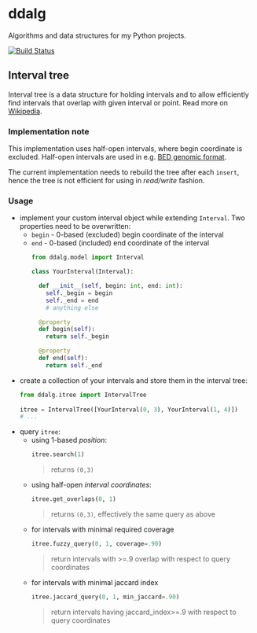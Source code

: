 # ddalg
Algorithms and data structures for my Python projects.

[![Build Status](https://travis-ci.org/ielis/ddalg.svg?branch=master)](https://travis-ci.org/ielis/ddalg)

## Interval tree

Interval tree is a data structure for holding intervals and to allow efficiently find intervals that overlap with given interval or point. Read more on [Wikipedia](https://en.wikipedia.org/wiki/Interval_tree).

### Implementation note
This implementation uses half-open intervals, where begin coordinate is excluded. Half-open intervals are used in e.g. [BED genomic format](https://genome.ucsc.edu/FAQ/FAQformat.html#format1).

The current implementation needs to rebuild the tree after each `insert`, hence the tree is not efficient for using in *read/write* fashion.

### Usage

- implement your custom interval object while extending `Interval`. Two properties need to be overwritten:
  - `begin` - 0-based (excluded) begin coordinate of the interval
  - `end` - 0-based (included) end coordinate of the interval
    ```python
    from ddalg.model import Interval
    
    class YourInterval(Interval):
    
      def __init__(self, begin: int, end: int):
        self._begin = begin
        self._end = end
        # anything else
    
      @property
      def begin(self):
        return self._begin
    
      @property
      def end(self):
        return self._end
    ``` 
- create a collection of your intervals and store them in the interval tree:
  ```python
  from ddalg.itree import IntervalTree
   
  itree = IntervalTree([YourInterval(0, 3), YourInterval(1, 4)])
  # ... 
  ```
- query `itree`:
  - using 1-based *position*:
    ```python
    itree.search(1)
    ```
    > returns `(0,3)`
  - using half-open *interval coordinates*:
    ```python
    itree.get_overlaps(0, 1) 
    ``` 
    > returns `(0,3)`, effectively the same query as above
  - for intervals with minimal required coverage
    ```python
    itree.fuzzy_query(0, 1, coverage=.90)
    ```
    > return intervals with >=.9 overlap with respect to query coordinates 
  - for intervals with minimal jaccard index
    ```python
    itree.jaccard_query(0, 1, min_jaccard=.90)
    ```
    > return intervals having jaccard_index>=.9 with respect to query coordinates 